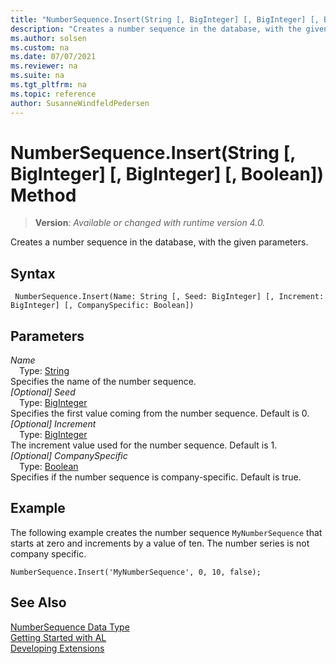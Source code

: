 ```yaml
---
title: "NumberSequence.Insert(String [, BigInteger] [, BigInteger] [, Boolean]) Method"
description: "Creates a number sequence in the database, with the given parameters."
ms.author: solsen
ms.custom: na
ms.date: 07/07/2021
ms.reviewer: na
ms.suite: na
ms.tgt_pltfrm: na
ms.topic: reference
author: SusanneWindfeldPedersen
---
```

[//]: # (START>DO_NOT_EDIT)
[//]: # (IMPORTANT:Do not edit any of the content between here and the END>DO_NOT_EDIT.)
[//]: # (Any modifications should be made in the .xml files in the ModernDev repo.)
# NumberSequence.Insert(String [, BigInteger] [, BigInteger] [, Boolean]) Method
> **Version**: _Available or changed with runtime version 4.0._

Creates a number sequence in the database, with the given parameters.


## Syntax
```AL
 NumberSequence.Insert(Name: String [, Seed: BigInteger] [, Increment: BigInteger] [, CompanySpecific: Boolean])
```
## Parameters
*Name*  
&emsp;Type: [String](../string/string-data-type.md)  
Specifies the name of the number sequence.  
*[Optional] Seed*  
&emsp;Type: [BigInteger](../biginteger/biginteger-data-type.md)  
Specifies the first value coming from the number sequence. Default is 0.  
*[Optional] Increment*  
&emsp;Type: [BigInteger](../biginteger/biginteger-data-type.md)  
The increment value used for the number sequence. Default is 1.  
*[Optional] CompanySpecific*  
&emsp;Type: [Boolean](../boolean/boolean-data-type.md)  
Specifies if the number sequence is company-specific. Default is true.  



[//]: # (IMPORTANT: END>DO_NOT_EDIT)

## Example
The following example creates the number sequence `MyNumberSequence` that starts at zero and increments by a value of ten. The number series is not company specific.
 
```al
NumberSequence.Insert('MyNumberSequence', 0, 10, false);
```
## See Also
[NumberSequence Data Type](numbersequence-data-type.md)  
[Getting Started with AL](../../devenv-get-started.md)  
[Developing Extensions](../../devenv-dev-overview.md)